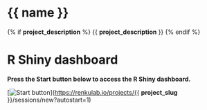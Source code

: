 # {{ name }}
{% if __project_description__ %}
{{ __project_description__ }}
{% endif %}

# R Shiny dashboard

**Press the Start button below to access the R Shiny dashboard.**

[![Start button](https://oceanic-wrinkle-b11.notion.site/image/https%3A%2F%2Fprod-files-secure.s3.us-west-2.amazonaws.com%2F9a466f24-21ee-4c22-8a63-fe6c372dfb93%2F0bd036a6-bdf6-4e1e-86cc-ebae806ad836%2Fstart2.png?table=block&id=881e5e60-dfb4-4553-b7a4-908480a3484b&spaceId=9a466f24-21ee-4c22-8a63-fe6c372dfb93&width=2000&userId=&cache=v2)](https://renkulab.io/projects/{{ __project_slug__ }}/sessions/new?autostart=1)
